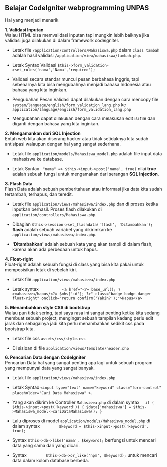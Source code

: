 ## Belajar CodeIgniter webprogramming UNPAS

Hal yang menjadi menarik

**1. Validasi Inputan**
<br> Walau HTML bisa memvalidasi inputan tapi mungkin lebih baiknya jika validasi juga dilakukan di dalam framework codeigniter.
- Letak file
`/application/controllers/Mahasiswa.php` dalam `class tambah` adalah hasil validasi `/application/view/mahasiswa/tambah.php`.

- Letak Syntax Validasi `$this->form_validation->set_rules('nama','Nama','required');`

- Validasi secara standar muncul pesan berbahasa Inggris, tapi sebenarnya kita bisa mengubahnya menjadi bahasa Indonesia atau bahasa yang kita inginkan.
- Pengubahan Pesan Validasi dapat dilakukan dengan cara mencopy file `system/language/english/form_validation_lang.php` ke `application/language/english/form_validation_lang.php`
- Mengubahan dapat dilakukan dengan cara melakukan edit isi file dan diganti dengan bahasa yang kita inginkan.


**2. Mengamankan dari SQL Injection**
<br> Entah web kita akan diserang hacker atau tidak setidaknya kita sudah antisipasi walaupun dengan hal yang sangat sederhana.
- Letak file `application/models/Mahasiswa_model.php` adalah file input data mahasiswa ke database.

- Letak Syntax ` "nama" => $this->input->post('nama', true)` nilai  **true** adalah sebuah fungsi untuk mengamakan dari serangan **SQL Injection**.

**3. Flash Data**
<br>Flash Data adalah sebuah pemberitahuan atau informasi jika data kita sudah tertambah, terhapus, dan teredit.

- Letak file `application/views/mahasiswa/index.php` dan di proses ketika inputkan berhasil. Proses flash dilakukan di `application/controllers/Mahasiswa.php`.

- Dibagian `$this->session->set_flashdata('flash', 'Ditambahkan');` **flash** adalah sebuah variabel yang dikirimkan ke `application/views/mahasiswa/index.php`.
- **'Ditambahkan'** adalah sebuah kata yang akan tampil di dalam flash, karena akan ada perbedaan untuk hapus.

**4. Float-right**
<br>Float-right adalah sebuah fungsi di class yang bisa kita pakai untuk memposisikan letak di sebelah kiri.
- Letak file `application/views/mahasiswa/index.php`

- Letak syntax `          <a href="<?= base_url(); ?>mahasiswa/hapus/<?= $mhs['id']; ?>" class="badge badge-danger float-right" onclick="return confirm('Yakin?');">Hapus</a>`

**5. Menambahkan style CSS di bootstrap**
<br>Walau pun tidak sering, tapi saya rasa ini sangat penting ketika kita sedang membuat sebuah project, mengingat sebuah tampilan kadang perlu edit jarak dan sebagainya jadi kita perlu menambahkan sedikit css pada bootstrap kita.
- Letak file css `assets/css/style.css`

- Di sisipan di file `application/views/template/header.php`

**6. Pencarian Data dengan CodeIgniter**
<br>Pencarian Data hal yang sangat penting apa lagi untuk sebuah program yang mempunyai data yang sangat banyak.
- Letak file `application/views/mahasiswa/index.php`

- Letak Syntax `<input type="text" name="keyword" class="form-control" placeholder="Cari Data Mahasiswa" >`.
- Yang akan dikrim ke Controller `Mahasiswa.php` di dalam syntax `  if ( $this->input->post('keyword')) {
    $data['mahasiswa'] = $this->Mahasiswa_model->cariDataMahasiswa();
  }`
- Lalu diproses di model `application/models/Mahasiswa_model.php` di dalam syntax `        $keyword = $this->input->post('keyword', true);`
- Syntax `$this->db->like('nama', $keyword);` berfungsi untuk mencari data yang sama dari yang dicari.
- Syntax `        $this->db->or_like('npm', $keyword);` untuk mencari data dalam kolom database berbeda.
